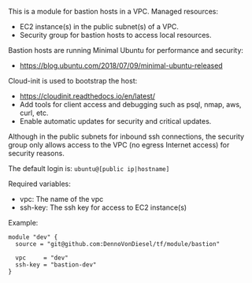 This is a module for bastion hosts in a VPC. Managed resources:

- EC2 instance(s) in the public subnet(s) of a VPC.
- Security group for bastion hosts to access local resources.

Bastion hosts are running Minimal Ubuntu for performance and security:
 
- https://blog.ubuntu.com/2018/07/09/minimal-ubuntu-released

Cloud-init is used to bootstrap the host:

- https://cloudinit.readthedocs.io/en/latest/
- Add tools for client access and debugging such as psql, nmap, aws, curl, etc.
- Enable automatic updates for security and critical updates.

Although in the public subnets for inbound ssh connections, the security group only allows access to the VPC (no egress Internet access) for security reasons.

The default login is: `ubuntu@[public ip|hostname]`

Required variables:

- vpc: The name of the vpc
- ssh-key: The ssh key for access to EC2 instance(s)

Example:

```
module "dev" {
  source = "git@github.com:DennoVonDiesel/tf/module/bastion" 

  vpc     = "dev"
  ssh-key = "bastion-dev"
}
```
